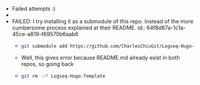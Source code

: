 - Failed attempts :)
-
- FAILED: I try installing it as a submodule of this repo. Instead of the more cumbersome process explained at their README.
  id:: 64f8d87a-1c1a-45ce-a819-f69570b6aab6
	- ``` bash
	  git submodule add https://github.com/CharlesChiuGit/Logseq-Hugo-Template.git
	  ```
	- Well, this gives error because README.md already exist in both repos, so going back
	- ``` bash
	  git rm -rf Logseq-Hugo-Template
	  ```